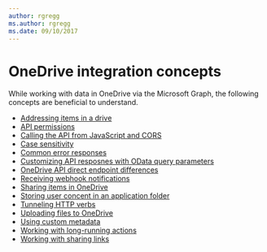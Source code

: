 ```yaml
---
author: rgregg
ms.author: rgregg
ms.date: 09/10/2017
---
```

# OneDrive integration concepts

While working with data in OneDrive via the Microsoft Graph, the following concepts are beneficial to understand.

* [Addressing items in a drive](addressing-driveitems.md)
* [API permissions](permissions_reference.md)
* [Calling the API from JavaScript and CORS](working-with-cors.md)
* [Case sensitivity](case-sensitivity.md)
* [Common error responses](errors.md)
* [Customizing API resposnes with OData query parameters](optional-query-parameters.md)
* [OneDrive API direct endpoint differences](direct-endpoint-differences.md)
* [Receiving webhook notifications](using-webhooks.md)
* [Sharing items in OneDrive](sharing.md)
* [Storing user concent in an application folder](special-folders-appfolder.md)
* [Tunneling HTTP verbs](http-verb-tunneling.md)
* [Uploading files to OneDrive](upload.md)
* [Using custom metadata](custom-metadata-facets.md)
* [Working with long-running actions](long-running-actions.md)
* [Working with sharing links](using-sharing-links.md)


<!-- {
  "type": "#page.annotation",
  "description": "Learn about the concepts necessary to work with OneDrive items",
  "section": "documentation"
  "tocPath": "REST APIs\Concepts
} -->
